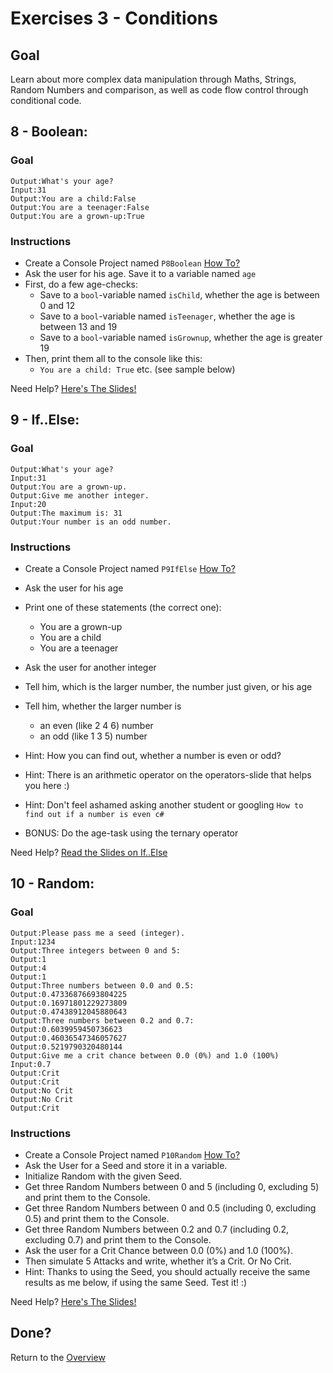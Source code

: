 # Exercises 3 - Conditions

## Goal
Learn about more complex data manipulation through Maths, Strings, Random Numbers and comparison, as well as code flow control through conditional code.

## 8 - Boolean: 

### Goal
```
Output:What's your age?
Input:31
Output:You are a child:False
Output:You are a teenager:False
Output:You are a grown-up:True
```

### Instructions
- Create a Console Project named `P8Boolean` [How To?](https://gist\.github\.com/marczaku/a8b3c38c37e8876a46194a73ed24b1f2)
- Ask the user for his age. Save it to a variable named `age`
- First, do a few age-checks:
  - Save to a `bool`-variable named `isChild`, whether the age is between 0 and 12
  - Save to a `bool`-variable named `isTeenager`, whether the age is between 13 and 19
  - Save to a `bool`-variable named `isGrownup`, whether the age is greater 19
- Then, print them all to the console like this:
  - `You are a child: True` etc. (see sample below)

Need Help? [Here's The Slides!](slides/README.md#8-boolean)

## 9 - If..Else:

### Goal
```
Output:What's your age?
Input:31
Output:You are a grown-up.
Output:Give me another integer.
Input:20
Output:The maximum is: 31
Output:Your number is an odd number.
```

### Instructions
- Create a Console Project named `P9IfElse` [How To?](https://gist\.github\.com/marczaku/a8b3c38c37e8876a46194a73ed24b1f2)
- Ask the user for his age
- Print one of these statements (the correct one): 
  - You are a grown-up 
  - You are a child 
  - You are a teenager

- Ask the user for another integer
- Tell him, which is the larger number, the number just given, or his age
- Tell him, whether the larger number is 
  - an even (like 2 4 6) number
  - an odd (like 1 3 5) number
- Hint: How you can find out, whether a number is even or odd?
- Hint: There is an arithmetic operator on the operators-slide that helps you here :)
- Hint: Don't feel ashamed asking another student or googling `How to find out if a number is even c#`
- BONUS: Do the age-task using the ternary operator

Need Help? [Read the Slides on If..Else](slides#9-if--else)

## 10 - Random:

### Goal
```
Output:Please pass me a seed (integer).
Input:1234
Output:Three integers between 0 and 5:
Output:1
Output:4
Output:1
Output:Three numbers between 0.0 and 0.5:
Output:0.47336876693804225
Output:0.16971801229273809
Output:0.47438912045880643
Output:Three numbers between 0.2 and 0.7:
Output:0.6039959450736623
Output:0.46036547346057627
Output:0.5219790320480144
Output:Give me a crit chance between 0.0 (0%) and 1.0 (100%)
Input:0.7
Output:Crit
Output:Crit
Output:No Crit
Output:No Crit
Output:Crit
```

### Instructions
- Create a Console Project named `P10Random` [How To?](https://gist\.github\.com/marczaku/a8b3c38c37e8876a46194a73ed24b1f2)
- Ask the User for a Seed and store it in a variable.
- Initialize Random with the given Seed.
- Get three Random Numbers between 0 and 5 (including 0, excluding 5) and print them to the Console.
- Get three Random Numbers between 0 and 0.5 (including 0, excluding 0.5) and print them to the Console.
- Get three Random Numbers between 0.2 and 0.7 (including 0.2, excluding 0.7) and print them to the Console.
- Ask the user for a Crit Chance between 0.0 (0%) and 1.0 (100%). 
- Then simulate 5 Attacks and write, whether it’s a Crit. Or No Crit. 
- Hint: Thanks to using the Seed, you should actually receive the same results as me below, if using the same Seed. Test it! :)

Need Help? [Here's The Slides!](slides/README.md#10-random)

## Done?
Return to the [Overview](../../..#3-conditions)